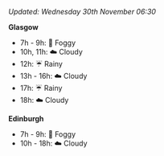 *Updated: Wednesday 30th November 06:30*

**Glasgow**

* 7h - 9h: :foggy: Foggy
* 10h, 11h: :cloud: Cloudy
* 12h: :umbrella: Rainy
* 13h - 16h: :cloud: Cloudy
* 17h: :umbrella: Rainy
* 18h: :cloud: Cloudy

**Edinburgh**

* 7h - 9h: :foggy: Foggy
* 10h - 18h: :cloud: Cloudy
